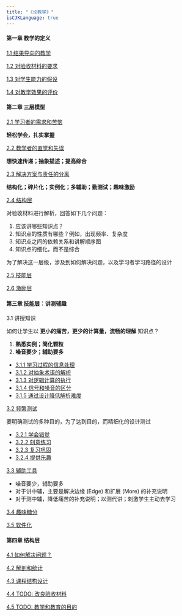 ```yaml
---
title: "《论教学》"
isCJKLanguage: true
---
```


#### 第一章 教学的定义

[1.1 结果导向的教学](./1-1)

[1.2 对验收材料的要求](./1-2)

[1.3 对学生能力的假设](./1-3)

[1.4 对教学效果的评价](./1-4)

#### 第二章 三层模型

[2.1 学习者的需求和苦恼](./2-1)

**轻松学会，扎实掌握**

[2.2 教学者的直觉和失误](./2-2)

**想快速传递；抽象描述；提高综合**

[2.3 解决方案与责任的分离](./2-3)

**结构化；碎片化；实例化；多辅助；勤测试；趣味激励**

[2.4 结构层](./2-4)

对验收材料进行解析，回答如下几个问题：

1. 应该讲哪些知识点？
2. 知识点的性质有哪些？例如，出现频率、复杂度
3. 知识点之间的依赖关系和讲解顺序图
4. 知识点的细化，而不是综合

为了解决这一层级，涉及到如何解决问题，以及学习者学习路径的设计

[2.5 技能层](./2-5)

[2.6 激励层](./2-6)

#### 第三章 技能层：讲测辅趣

3.1 讲授知识

如何让学生以 **更小的痛苦，更少的计算量，流畅的理解** 知识点？

1. **熟悉实例；简化颗粒**
1. **噪音要少；辅助要多**

- [3.1.1 学习过程的信息处理](./3-1-1)
- [3.1.2 对抽象术语的解析](./3-1-2)
- [3.1.3 对逻辑计算的执行](./3-1-3)
- [3.1.4 信号和噪音的区分](./3-1-4)
- [3.1.5 通过设计降低解析难度](./3-1-5)

[3.2 频繁测试](./3-2)

要明确测试的多种目的，为了达到目的，而精细化的设计测试

- [3.2.1 学会错觉](./3-2-1)
- [3.2.2 刻意练习](./3-2-2)
- [3.2.3 复习巩固](./3-2-3)
- [3.2.4 提供乐趣](./3-2-4)

[3.3 辅助工具](./3-3)

- 噪音要少，辅助要多
- 对于讲中辅，主要是解决边缘 (Edge) 和扩展 (More) 的补充说明
- 对于测中辅，降低痛苦的补充说明；以测代讲；刺激学生主动去学习

[3.4 趣味糖分](./3-4)

[3.5 软件化](./3-5)

#### 第四章 结构层

[4.1 如何解决问题？](./4-1)

[4.2 解剖和统计](./4-2)

[4.3 课程结构设计](./4-3)

[4.4 TODO: 改良验收材料](./4-4)

[4.5 TODO: 教学和教育的目的](./4-5)